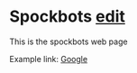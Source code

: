 # Spockbots [edit](https://github.com/spockbots/spockbots.github.io)

This is the spockbots web page

Example link: [Google](http:google.com)
